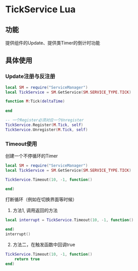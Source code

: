# TickService Lua

## 功能

提供组件的Update、提供类Timer的倒计时功能

## 具体使用

### Update注册与反注册
```lua
local SM = require("ServiceManager")
local TickService = SM.GetService(SM.SERVICE_TYPE.TICK)

function M:Tick(deltaTime)
    
end

-- 一个Register必须对应一个Unregister
TickService.Register(M.Tick, self)
TickService.Unregister(M.Tick, self)
```

### Timeout使用
创建一个不停循环的Timer
```lua
local SM = require("ServiceManager")
local TickService = SM.GetService(SM.SERVICE_TYPE.TICK)

TickService.Timeout(10, -1, function()
    
end)
```

打断循环（例如在切换界面等时候）
1. 方法1, 调用返回的方法
```lua
local interrupt = TickService.Timeout(10, -1, function()

end)
interrupt()
```
2. 方法二，在触发函数中回调true
```lua
TickService.Timeout(10, -1, function()
    return true
end)
```